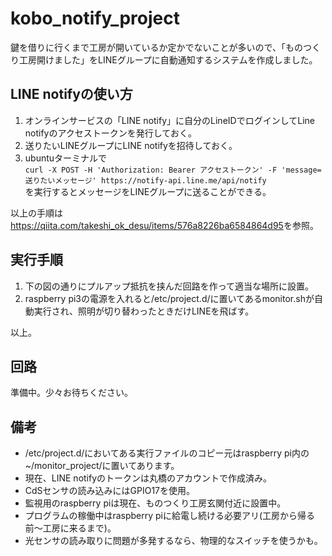 # kobo_notify_project  

鍵を借りに行くまで工房が開いているか定かでないことが多いので、「ものつくり工房開けました」をLINEグループに自動通知するシステムを作成しました。  
  
## LINE notifyの使い方  

1. オンラインサービスの「LINE notify」に自分のLineIDでログインしてLine notifyのアクセストークンを発行しておく。  
2. 送りたいLINEグループにLINE notifyを招待しておく。  
3. ubuntuターミナルで  
` curl -X POST -H 'Authorization: Bearer アクセストークン' -F 'message=送りたいメッセージ' https://notify-api.line.me/api/notify `  
を実行するとメッセージをLINEグループに送ることができる。  
  
以上の手順は<https://qiita.com/takeshi_ok_desu/items/576a8226ba6584864d95>を参照。
  
  
## 実行手順  
  
1. 下の図の通りにプルアップ抵抗を挟んだ回路を作って適当な場所に設置。 
2. raspberry pi3の電源を入れると/etc/project.d/に置いてあるmonitor.shが自動実行され、照明が切り替わったときだけLINEを飛ばす。  
  
以上。 
   
## 回路  

準備中。少々お待ちください。  
  
## 備考  
  
- /etc/project.d/においてある実行ファイルのコピー元はraspberry pi内の~/monitor_project/に置いてあります。
- 現在、LINE notifyのトークンは丸橋のアカウントで作成済み。 
- CdSセンサの読み込みにはGPIO17を使用。 
- 監視用のraspberry piは現在、ものつくり工房玄関付近に設置中。  
- プログラムの稼働中はraspberry piに給電し続ける必要アリ(工房から帰る前〜工房に来るまで)。 
- 光センサの読み取りに問題が多発するなら、物理的なスイッチを使うかも。
